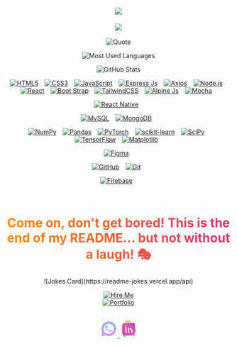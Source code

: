 <h3 align="center">
  <img src="https://readme-typing-svg.herokuapp.com?size=22&center=true&vCenter=true&width=600&lines=Hello,+I'm+Ofentse+Lebese!">
</h3>

<div align="center">
    <img src="https://media.giphy.com/media/qgQUggAC3Pfv687qPC/giphy.gif" width="300">
</div>

<div align="center">

![Quote](https://quotes-github-readme.vercel.app/api?type=horizontal&theme=vue)

</div>

</div>
<p align="center">
  <img src="https://github-readme-stats.vercel.app/api/top-langs/?username=OLebese95&layout=compact&theme=vue&hide_border=true" alt="Most Used Languages"/>
</p>
<p align="center">
  <img src="https://github-readme-stats.vercel.app/api?username=OLebese95&show_icons=true&theme=vue&hide_border=true" alt="GitHub Stats"/>
</p>

<div align="center">
  <!-- Web Development Badges -->
<a href="#"><img src="https://img.shields.io/badge/html5-%23E34F26.svg?style=for-the-badge&logo=html5&logoColor=white" alt="HTML5" style="margin-right: 10px; height: 20px;"></a>
<a href="#"><img src="https://img.shields.io/badge/css3-%231572B6.svg?style=for-the-badge&logo=css3&logoColor=white" alt="CSS3" style="margin-right: 10px; height: 20px;"></a>
<a href="#"><img src="https://img.shields.io/badge/javascript-%23323330.svg?style=for-the-badge&logo=javascript&logoColor=%23F7DF1E" alt="JavaScript" style="margin-right: 10px; height: 20px;"></a>
<a href="#"><img src="https://img.shields.io/badge/Express%20js-000000?style=for-the-badge&logo=express&logoColor=white" alt="Express Js" style="margin-right: 10px; height: 20px;"></a>
<a href="#"><img src="https://img.shields.io/badge/Axios-5A29E4?style=for-the-badge&logo=axios&logoColor=white" alt="Axios" style="margin-right: 10px; height: 20px;"></a>
<a href="#"><img src="https://img.shields.io/badge/node.js-6DA55F?style=for-the-badge&logo=node.js&logoColor=white" alt="Node.js" style="margin-right: 10px; height: 20px;"></a>
<!-- Frameworks -->
<a href="#"><img src="https://img.shields.io/badge/React-20232A?style=for-the-badge&logo=react&logoColor=61DAFB" alt="React" style="margin-right: 10px; height: 20px;"></a>
<a href="#"><img src="https://img.shields.io/badge/Bootstrap-563D7C?style=for-the-badge&logo=bootstrap&logoColor=white" alt="Boot Strap" style="margin-right: 10px; height: 20px;"></a>
<a href="#"><img src="https://img.shields.io/badge/Tailwind_CSS-38B2AC?style=for-the-badge&logo=tailwind-css&logoColor=white" alt="TailwindCSS" style="margin-right: 10px; height: 20px;"></a>
<a href="#"><img src="https://img.shields.io/badge/Alpine%20JS-8BC0D0?style=for-the-badge&logo=alpinedotjs&logoColor=black" alt="Alpine Js" style="margin-right: 10px; height: 20px;"></a>
<a href="#"><img src="https://img.shields.io/badge/Mocha-8D6748?style=for-the-badge&logo=Mocha&logoColor=white" alt="Mocha" style="margin-right: 10px; height: 20px;"></a>
<!-- Containing -->

<!-- Mobile Frameworks -->

<a href="#"><img src="https://img.shields.io/badge/React_Native-20232A?style=for-the-badge&logo=react&logoColor=61DAFB" alt="React Native" style="margin-right: 10px; height: 20px;"></a>

<!-- Database Badges -->

<a href="#"><img src="https://img.shields.io/badge/mysql-4479A1.svg?style=for-the-badge&logo=mysql&logoColor=white" alt="MySQL" style="margin-right: 10px; height: 20px;"></a>
<a href="#"><img src="https://img.shields.io/badge/mongodb-4EA94B?style=for-the-badge&logo=mongodb&logoColor=white" alt="MongoDB" style="margin-right: 10px; height: 20px;"></a>

<!-- Data Science & Machine Learning Badges -->

<a href="#"><img src="https://img.shields.io/badge/numpy-%23013243.svg?style=for-the-badge&logo=numpy&logoColor=white" alt="NumPy" style="margin-right: 10px; height: 20px;"></a>
<a href="#"><img src="https://img.shields.io/badge/pandas-%23150458.svg?style=for-the-badge&logo=pandas&logoColor=white" alt="Pandas" style="margin-right: 10px; height: 20px;"></a>
<a href="#"><img src="https://img.shields.io/badge/pytorch-%23EE4C2C.svg?style=for-the-badge&logo=PyTorch&logoColor=white" alt="PyTorch" style="margin-right: 10px; height: 20px;"></a>
<a href="#"><img src="https://img.shields.io/badge/scikit--learn-%23F7931E.svg?style=for-the-badge&logo=scikit-learn&logoColor=white" alt="scikit-learn" style="margin-right: 10px; height: 20px;"></a>
<a href="#"><img src="https://img.shields.io/badge/scipy-%230C55A5.svg?style=for-the-badge&logo=scipy&logoColor=%white" alt="SciPy" style="margin-right: 10px; height: 20px;"></a>
<a href="#"><img src="https://img.shields.io/badge/tensorflow-%23FF6F00.svg?style=for-the-badge&logo=TensorFlow&logoColor=white" alt="TensorFlow" style="margin-right: 10px; height: 20px;"></a>
<a href="#"><img src="https://img.shields.io/badge/matplotlib-%23ffffff.svg?style=for-the-badge&logo=Matplotlib&logoColor=black" alt="Matplotlib" style="margin-right: 10px; height: 20px;"></a>

<!-- Design & UI/UX Badges -->

<a href="#"><img src="https://img.shields.io/badge/figma-%23F24E1E.svg?style=for-the-badge&logo=figma&logoColor=white" alt="Figma" style="margin-right: 10px; height: 20px;"></a>

<!-- Version Control Badges -->

<a href="#"><img src="https://img.shields.io/badge/github-%23121011.svg?style=for-the-badge&logo=github&logoColor=white" alt="GitHub" style="margin-right: 10px; height: 20px;"></a>
<a href="#"><img src="https://img.shields.io/badge/git-%23F05033.svg?style=for-the-badge&logo=git&logoColor=white" alt="Git" style="margin-right: 10px; height: 20px;"></a>

<!-- Miscellaneous Badges -->

<a href="#"><img src="https://img.shields.io/badge/firebase-a08021?style=for-the-badge&logo=firebase&logoColor=ffcd34" alt="Firebase" style="margin-right: 10px; height: 20px;"></a>

</div>

<div align="center">

<br>  
<h2 style="font-size: 28px; font-weight: bold; background: linear-gradient(90deg, #ff8a00, #e52e71); -webkit-background-clip: text; color: transparent;">
    Come on, don't get bored! This is the end of my README... but not without a laugh! 🎭
</h2>  
![Jokes Card](https://readme-jokes.vercel.app/api)

<br>

[![Hire Me](https://img.shields.io/badge/-Hire%20Me-green?style=for-the-badge)](mailto:fentselebese@gmail.com)  
[![Portfolio](https://img.shields.io/badge/Portfolio-Visit-blue?style=for-the-badge)](https://your-portfolio-link.com)

<br>

<div align="center">
  <a href="https://wa.me/27716472363" target="_blank">
    <img src="/images/whatsapp.png" alt="WhatsApp" width="40px">
  <a href="https://www.linkedin.com/in/fentselebese-profile"><img src="/images/linkedin.png" alt="LinkedIn" width="40px"></a> 
</div>

</div>
